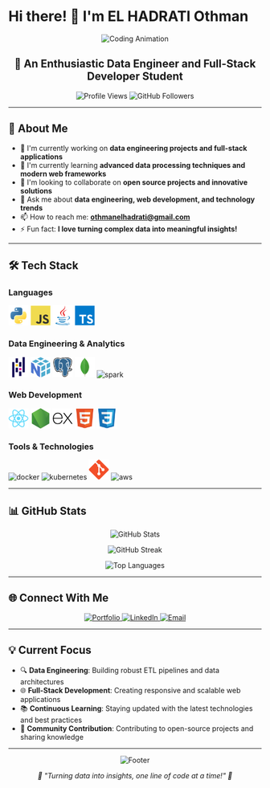 # Hi there! 👋 I'm EL HADRATI Othman

<p align="center">
  <img height="300px" src="https://raw.githubusercontent.com/simon-zerisenay/simon-zerisenay/main/work.gif" alt="Coding Animation" />
</p>

<h2 align="center">🚀 An Enthusiastic Data Engineer and Full-Stack Developer Student</h2>

<p align="center">
  <img src="https://komarev.com/ghpvc/?username=elhadratioth&label=Profile%20views&color=0e75b6&style=flat" alt="Profile Views" />
  <img src="https://img.shields.io/github/followers/elhadratioth?label=Followers&style=social" alt="GitHub Followers" />
</p>

---

## 🎯 About Me

- 🔭 I'm currently working on **data engineering projects and full-stack applications**
- 🌱 I'm currently learning **advanced data processing techniques and modern web frameworks**
- 👯 I'm looking to collaborate on **open source projects and innovative solutions**
- 💬 Ask me about **data engineering, web development, and technology trends**
- 📫 How to reach me: **othmanelhadrati@gmail.com**
- ⚡ Fun fact: **I love turning complex data into meaningful insights!**

---

## 🛠️ Tech Stack

### Languages
<p align="left">
  <img src="https://raw.githubusercontent.com/devicons/devicon/master/icons/python/python-original.svg" alt="python" width="40" height="40"/>
  <img src="https://raw.githubusercontent.com/devicons/devicon/master/icons/javascript/javascript-original.svg" alt="javascript" width="40" height="40"/>
  <img src="https://raw.githubusercontent.com/devicons/devicon/master/icons/java/java-original.svg" alt="java" width="40" height="40"/>
  <img src="https://raw.githubusercontent.com/devicons/devicon/master/icons/typescript/typescript-original.svg" alt="typescript" width="40" height="40"/>
</p>

### Data Engineering & Analytics
<p align="left">
  <img src="https://raw.githubusercontent.com/devicons/devicon/master/icons/pandas/pandas-original.svg" alt="pandas" width="40" height="40"/>
  <img src="https://raw.githubusercontent.com/devicons/devicon/master/icons/numpy/numpy-original.svg" alt="numpy" width="40" height="40"/>
  <img src="https://raw.githubusercontent.com/devicons/devicon/master/icons/postgresql/postgresql-original.svg" alt="postgresql" width="40" height="40"/>
  <img src="https://raw.githubusercontent.com/devicons/devicon/master/icons/mongodb/mongodb-original.svg" alt="mongodb" width="40" height="40"/>
  <img src="https://www.vectorlogo.zone/logos/apache_spark/apache_spark-icon.svg" alt="spark" width="40" height="40"/>
</p>

### Web Development
<p align="left">
  <img src="https://raw.githubusercontent.com/devicons/devicon/master/icons/react/react-original.svg" alt="react" width="40" height="40"/>
  <img src="https://raw.githubusercontent.com/devicons/devicon/master/icons/nodejs/nodejs-original.svg" alt="nodejs" width="40" height="40"/>
  <img src="https://raw.githubusercontent.com/devicons/devicon/master/icons/express/express-original.svg" alt="express" width="40" height="40"/>
  <img src="https://raw.githubusercontent.com/devicons/devicon/master/icons/html5/html5-original.svg" alt="html5" width="40" height="40"/>
  <img src="https://raw.githubusercontent.com/devicons/devicon/master/icons/css3/css3-original.svg" alt="css3" width="40" height="40"/>
</p>

### Tools & Technologies
<p align="left">
  <img src="https://www.vectorlogo.zone/logos/docker/docker-icon.svg" alt="docker" width="40" height="40"/>
  <img src="https://www.vectorlogo.zone/logos/kubernetes/kubernetes-icon.svg" alt="kubernetes" width="40" height="40"/>
  <img src="https://raw.githubusercontent.com/devicons/devicon/master/icons/git/git-original.svg" alt="git" width="40" height="40"/>
  <img src="https://www.vectorlogo.zone/logos/amazon_aws/amazon_aws-icon.svg" alt="aws" width="40" height="40"/>
</p>

---

## 📊 GitHub Stats

<p align="center">
  <img src="https://github-readme-stats.vercel.app/api?username=elhadratioth&show_icons=true&theme=tokyonight&hide_border=true" alt="GitHub Stats" />
</p>

<p align="center">
  <img src="https://github-readme-streak-stats.herokuapp.com/?user=elhadratioth&theme=tokyonight&hide_border=true" alt="GitHub Streak" />
</p>

<p align="center">
  <img src="https://github-readme-stats.vercel.app/api/top-langs/?username=elhadratioth&layout=compact&theme=tokyonight&hide_border=true" alt="Top Languages" />
</p>

---

## 🌐 Connect With Me

<p align="center">
  <a href="https://www.0thman.tech" target="_blank">
    <img src="https://img.shields.io/badge/Portfolio-0thman.tech-blue?style=for-the-badge&logo=google-chrome&logoColor=white" alt="Portfolio" />
  </a>
  <a href="https://linkedin.com/in/othman-el-hadrati-91aa98243" target="_blank">
    <img src="https://img.shields.io/badge/LinkedIn-0077B5?style=for-the-badge&logo=linkedin&logoColor=white" alt="LinkedIn" />
  </a>
  <a href="mailto:othmanelhadrati@gmail.com">
    <img src="https://img.shields.io/badge/Email-D14836?style=for-the-badge&logo=gmail&logoColor=white" alt="Email" />
  </a>
</p>

---

## 💡 Current Focus

- 🔍 **Data Engineering**: Building robust ETL pipelines and data architectures
- 🌐 **Full-Stack Development**: Creating responsive and scalable web applications
- 📚 **Continuous Learning**: Staying updated with the latest technologies and best practices
- 🤝 **Community Contribution**: Contributing to open-source projects and sharing knowledge

---

<p align="center">
  <img src="https://capsule-render.vercel.app/api?type=waving&color=gradient&height=100&section=footer" alt="Footer" />
</p>

<p align="center">
  <i>💫 "Turning data into insights, one line of code at a time!" 💫</i>
